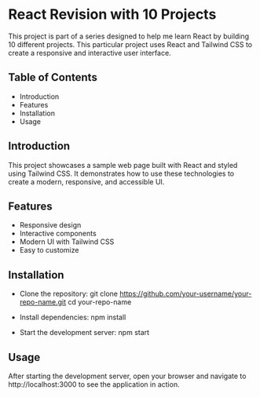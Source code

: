 # React Revision with 10 Projects
This project is part of a series designed to help me learn React by building 10 different projects. This particular project uses React and Tailwind CSS to create a responsive and interactive user interface.

## Table of Contents
- Introduction
- Features
- Installation
- Usage

## Introduction
This project showcases a sample web page built with React and styled using Tailwind CSS. It demonstrates how to use these technologies to create a modern, responsive, and accessible UI.

## Features
- Responsive design
- Interactive components
- Modern UI with Tailwind CSS
- Easy to customize

## Installation
- Clone the repository: git clone https://github.com/your-username/your-repo-name.git
cd your-repo-name
- Install dependencies: npm install

- Start the development server: npm start

## Usage
After starting the development server, open your browser and navigate to http://localhost:3000 to see the application in action.

